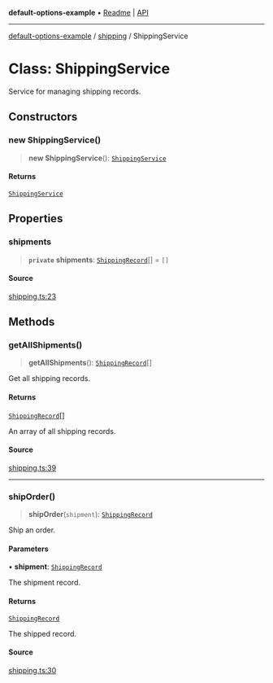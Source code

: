 **default-options-example** • [Readme](../../README.md) \| [API](../../modules.md)

***

[default-options-example](../../README.md) / [shipping](../README.md) / ShippingService

# Class: ShippingService

Service for managing shipping records.

## Constructors

### new ShippingService()

> **new ShippingService**(): [`ShippingService`](ShippingService.md)

#### Returns

[`ShippingService`](ShippingService.md)

## Properties

### shipments

> **`private`** **shipments**: [`ShippingRecord`](../interfaces/ShippingRecord.md)[] = `[]`

#### Source

[shipping.ts:23](https://github.com/tgreyuk/typedoc-plugin-markdown-examples/blob/3728586/examples/01-typedoc-plugin-markdown/src/shipping.ts#L23)

## Methods

### getAllShipments()

> **getAllShipments**(): [`ShippingRecord`](../interfaces/ShippingRecord.md)[]

Get all shipping records.

#### Returns

[`ShippingRecord`](../interfaces/ShippingRecord.md)[]

An array of all shipping records.

#### Source

[shipping.ts:39](https://github.com/tgreyuk/typedoc-plugin-markdown-examples/blob/3728586/examples/01-typedoc-plugin-markdown/src/shipping.ts#L39)

***

### shipOrder()

> **shipOrder**(`shipment`): [`ShippingRecord`](../interfaces/ShippingRecord.md)

Ship an order.

#### Parameters

• **shipment**: [`ShippingRecord`](../interfaces/ShippingRecord.md)

The shipment record.

#### Returns

[`ShippingRecord`](../interfaces/ShippingRecord.md)

The shipped record.

#### Source

[shipping.ts:30](https://github.com/tgreyuk/typedoc-plugin-markdown-examples/blob/3728586/examples/01-typedoc-plugin-markdown/src/shipping.ts#L30)
